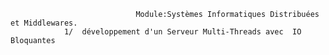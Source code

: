                                 Module:Systèmes Informatiques Distribuées et Middlewares.
                1/  développement d'un Serveur Multi-Threads avec  IO Bloquantes
                                
                             
